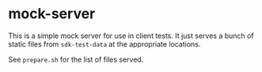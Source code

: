 # mock-server

This is a simple mock server for use in client tests. It just serves a bunch of static files from `sdk-test-data` at the appropriate locations.

See `prepare.sh` for the list of files served.
